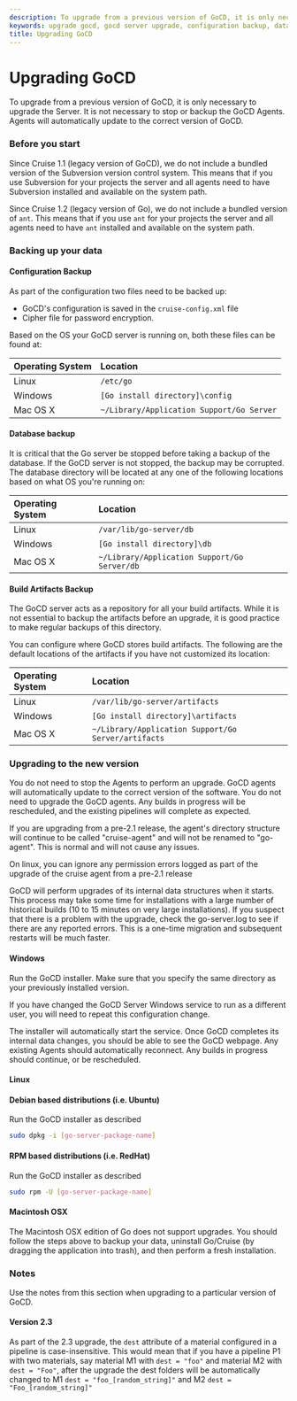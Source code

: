 ```yaml
---
description: To upgrade from a previous version of GoCD, it is only necessary to upgrade the Server. Agents will automatically update to the correct version of GoCD.
keywords: upgrade gocd, gocd server upgrade, configuration backup, database backup, build artifacts,
title: Upgrading GoCD
---
```



# Upgrading GoCD

To upgrade from a previous version of GoCD, it is only necessary to upgrade the Server. It is not necessary to stop or backup the GoCD Agents. Agents will automatically update to the correct version of GoCD.

### Before you start

Since Cruise 1.1 (legacy version of GoCD), we do not include a bundled version of the Subversion version control system. This means that if you use Subversion for your projects the server and all agents need to have Subversion installed and available on the system path.

Since Cruise 1.2 (legacy version of Go), we do not include a bundled version of ```ant```. This means that if you use ```ant``` for your projects the server and all agents need to have ```ant``` installed and available on the system path.

### Backing up your data

#### Configuration Backup

As part of the configuration two files need to be backed up:

- GoCD's configuration is saved in the ```cruise-config.xml``` file
- Cipher file for password encryption.

Based on the OS your GoCD server is running on, both these files can be found at:

| Operating System 	| Location                                            	|
|:----------------	|:----------------------------------------------------- |
| Linux            	| ```/etc/go```                                             	|
| Windows          	| ```[Go install directory]\config```                      	|
| Mac OS X         	| ```~/Library/Application Support/Go Server``` 	|

#### Database backup

It is critical that the Go server be stopped before taking a backup of the database. If the GoCD server is not stopped, the backup may be corrupted. The database directory will be located at any one of the following locations based on what OS you're running on:

| Operating System 	| Location                                            	|
|:----------------	|:----------------------------------------------------- |
| Linux            	| ```/var/lib/go-server/db```                                 |
| Windows          	| ```[Go install directory]\db```                      	    |
| Mac OS X         	| ```~/Library/Application Support/Go Server/db```|

#### Build Artifacts Backup

The GoCD server acts as a repository for all your build artifacts. While it is not essential to backup the artifacts before an upgrade, it is good practice to make regular backups of this directory.

You can configure where GoCD stores build artifacts. The following are the default locations of the artifacts if you have not customized its location:

| Operating System 	| Location
|:----------------	|:-----------------------------------------------------
| Linux            	| ```/var/lib/go-server/artifacts```
| Windows          	| ```[Go install directory]\artifacts```
| Mac OS X         	| ```~/Library/Application Support/Go Server/artifacts```

### Upgrading to the new version

You do not need to stop the Agents to perform an upgrade. GoCD agents will automatically update to the correct version of the software. You do not need to upgrade the GoCD agents. Any builds in progress will be rescheduled, and the existing pipelines will complete as expected.

If you are upgrading from a pre-2.1 release, the agent's directory structure will continue to be called "cruise-agent" and will not be renamed to "go-agent". This is normal and will not cause any issues.

On linux, you can ignore any permission errors logged as part of the upgrade of the cruise agent from a pre-2.1 release

GoCD will perform upgrades of its internal data structures when it starts. This process may take some time for installations with a large number of historical builds (10 to 15 minutes on very large installations). If you suspect that there is a problem with the upgrade, check the go-server.log to see if there are any reported errors. This is a one-time migration and subsequent restarts will be much faster.

#### Windows

Run the GoCD installer. Make sure that you specify the same directory as your previously installed version.

If you have changed the GoCD Server Windows service to run as a different user, you will need to repeat this configuration change.

The installer will automatically start the service. Once GoCD completes its internal data changes, you should be able to see the GoCD webpage. Any existing Agents should automatically reconnect. Any builds in progress should continue, or be rescheduled.

#### Linux

#### Debian based distributions (i.e. Ubuntu)

Run the GoCD installer as described

```bash
sudo dpkg -i [go-server-package-name]
```

#### RPM based distributions (i.e. RedHat)

Run the GoCD installer as described
```bash
sudo rpm -U [go-server-package-name]
```

#### Macintosh OSX

The Macintosh OSX edition of Go does not support upgrades. You should follow the steps above to backup your data, uninstall Go/Cruise (by dragging the application into trash), and then perform a fresh installation.

### Notes

Use the notes from this section when upgrading to a particular version of GoCD.

#### Version 2.3

As part of the 2.3 upgrade, the ```dest``` attribute of a material configured in a pipeline is case-insensitive. This would mean that if you have a pipeline P1 with two materials, say material M1 with ```dest = "foo"``` and material M2 with ```dest = "Foo"```, after the upgrade the dest folders will be automatically changed to M1 ```dest = "foo_[random_string]"``` and M2 ```dest = "Foo_[random_string]"```
